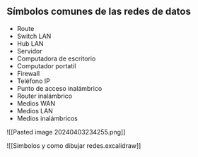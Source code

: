 ## Símbolos comunes de las redes de datos

- Route
- Switch LAN
- Hub LAN
- Servidor
- Computadora de escritorio
- Computador portatil
- Firewall
- Teléfono IP
- Punto de acceso inalámbrico
- Router inalámbrico
- Medios WAN
- Medios LAN
- Medios inalámbricos

![[Pasted image 20240403234255.png]]

![[Simbolos y como dibujar redes.excalidraw]]